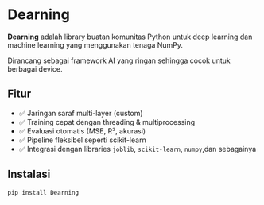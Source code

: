 # Dearning

**Dearning** adalah library buatan komunitas Python untuk deep learning dan machine learning yang menggunakan tenaga NumPy.

Dirancang sebagai framework AI yang ringan sehingga cocok untuk berbagai device.

## Fitur

- ✅ Jaringan saraf multi-layer (custom)
- ✅ Training cepat dengan threading & multiprocessing
- ✅ Evaluasi otomatis (MSE, R², akurasi)
- ✅ Pipeline fleksibel seperti scikit-learn
- ✅ Integrasi dengan libraries `joblib`, `scikit-learn`, `numpy`,dan sebagainya

## Instalasi

```bash
pip install Dearning